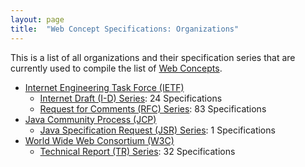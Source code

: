 ```yaml
---
layout: page
title:  "Web Concept Specifications: Organizations"
---
```


This is a list of all organizations and their specification series that are currently used to compile the list of [Web Concepts](../concepts).

* [Internet Engineering Task Force (IETF)](IETF)
  * [Internet Draft (I-D) Series](IETF/I-D "Series overview"): 24 Specifications
  * [Request for Comments (RFC) Series](IETF/RFC "Series overview"): 83 Specifications
* [Java Community Process (JCP)](JCP)
  * [Java Specification Request (JSR) Series](JCP/JSR "Series overview"): 1 Specifications
* [World Wide Web Consortium (W3C)](W3C)
  * [Technical Report (TR) Series](W3C/TR "Series overview"): 32 Specifications

